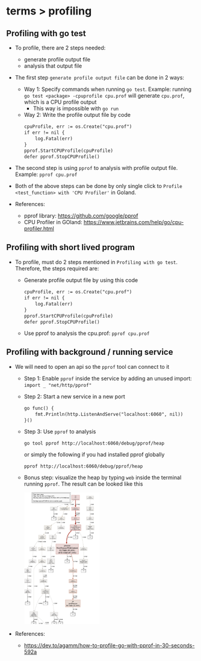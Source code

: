 # terms > profiling


## Profiling with go test
- To profile, there are 2 steps needed:
    - generate profile output file
    - analysis that output file

- The first step `generate profile output file` can be done in 2 ways: 
    - Way 1: Specify commands when running `go test`. Example: running `go test <package> -cpuprofile cpu.prof` will generate `cpu.prof`, which is a CPU profile output
        - This way is impossible with `go run`
    - Way 2: Write the profile output file by code
        ```
        cpuProfile, err := os.Create("cpu.prof")
        if err != nil {
            log.Fatal(err)
        }
        pprof.StartCPUProfile(cpuProfile)
        defer pprof.StopCPUProfile()
        ```

- The second step is using `pprof` to analysis with profile output file. Example: `pprof cpu.prof`

- Both of the above steps can be done by only single click to `Profile <test_function> with 'CPU Profiler'` in Goland.

- References: 
    - pprof library: https://github.com/google/pprof
    - CPU Profiler in GOland: https://www.jetbrains.com/help/go/cpu-profiler.html

## Profiling with short lived program
- To profile, must do 2 steps mentioned in `Profiling with go test`. Therefore, the steps required are: 
    - Generate profile output file by using this code 
        ```
        cpuProfile, err := os.Create("cpu.prof")
        if err != nil {
            log.Fatal(err)
        }
        pprof.StartCPUProfile(cpuProfile)
        defer pprof.StopCPUProfile()
        ```
    
    - Use pprof to analysis the cpu.prof: `pprof cpu.prof`

## Profiling with background / running service
- We will need to open an api so the `pprof` tool can connect to it
    - Step 1: Enable `pprof` inside the service by adding an unused import: `import _ "net/http/pprof"`
    - Step 2: Start a new service in a new port 
        ```
        go func() {
            fmt.Println(http.ListenAndServe("localhost:6060", nil))
        }()
        ```
    - Step 3: Use `pprof` to analysis
        ```
        go tool pprof http://localhost:6060/debug/pprof/heap
        ```
        or simply the following if you had installed pprof globally
        ```
        pprof http://localhost:6060/debug/pprof/heap
        ```
    - Bonus step: visualize the heap by typing `web` inside the terminal running `pprof`. The result can be looked like this

        <img src="./assets/imgs/pprof_web_sample.png" alt="pprof Web sample" style="width:200px;"/>

- References: 
    - https://dev.to/agamm/how-to-profile-go-with-pprof-in-30-seconds-592a